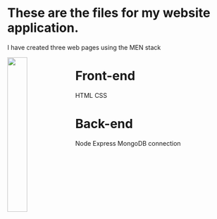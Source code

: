 # These are the files for my website application. 


 
I have created three web pages using the MEN stack

<img width ="30%"  src ="https://cdn-icons-png.flaticon.com/512/268/268998.png" align ="left">

<h1>Front-end</h1>
HTML
CSS

<h1>Back-end</h1>
Node
Express
MongoDB connection
